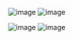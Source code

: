 ![image](https://user-images.githubusercontent.com/96974600/206142419-3d99e940-6061-4cd7-bc7a-dcbbc141282c.png)
![image](https://user-images.githubusercontent.com/96974600/206142788-7f3c0e1e-815d-469f-8adf-9ac22e89e643.png)

![image](https://user-images.githubusercontent.com/96974600/206142980-cface449-876d-4db7-8aaf-ed002a67d9b1.png)
![image](https://user-images.githubusercontent.com/96974600/206143238-7adb63c6-5749-43f8-b0f9-df5f08b82f13.png)
